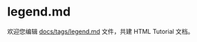 legend.md
===

欢迎您编辑 <a target="__blank" href="https://github.com/jaywcjlove/html-tutorial/blob/main/docs/tags/legend.md">docs/tags/legend.md</a> 文件，共建 HTML Tutorial 文档。